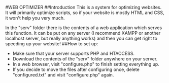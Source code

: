 #WEB OPTIMIZER
##Introduction
This is a system for optimizing websites.  It will primarily optimize scripts, so if your website is mostly HTML and CSS, it won't help you very much.

In the "serv" folder there is the contents of a web application which serves this function.  It can be put on any server (I recommend XAMPP or another localhost server, but really anything works) and then you can get right to speeding up your website!
##How to set up:

- Make sure that your server supports PHP and HTACCESS.
- Download the contents of the "serv" folder anywhere on your server.
- In a web browser, visit "configure.php" to finish setting everything up.
- If you decide to move the files after configuring once, delete "configured.txt" and visit "configure.php" again.

